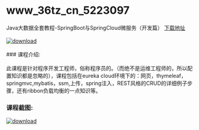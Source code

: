 # www_36tz_cn_5223097
Java大数据全套教程-SpringBoot与SpringCloud微服务（开发篇）
[下载地址](http://www.36tz.cn/article/5223097 "下载地址")
<br/></br>[![download](http://36tz.cn/muke_img/2022_03_1-20.png "下载地址")](http://www.36tz.cn/article/5223097 "下载地址")
<br/></br>### 课程介绍:<br/></br>此课程是针对程序开发工程师，俗称程序员的。（而绝不是运维工程师的，所以配置知识都是忽略的），课程包括在eureka cloud环境下的：网页，thymeleaf，springmvc,mybatis，ssm,上传，spring注入，REST风格的CRUD的详细例子步骤，还有ribbon负载均衡的一点知识等。

### 课程截图:
[![download](http://36tz.cn/muke_img/2022_02_2-63.png "下载地址")](http://www.36tz.cn/article/5223097 "下载地址")
